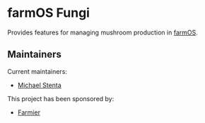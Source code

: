 # farmOS Fungi

Provides features for managing mushroom production in
[farmOS](https://farmOS.org).

## Maintainers

Current maintainers:
- [Michael Stenta](https://github.com/mstenta)

This project has been sponsored by:
- [Farmier](https://farmier.com)
